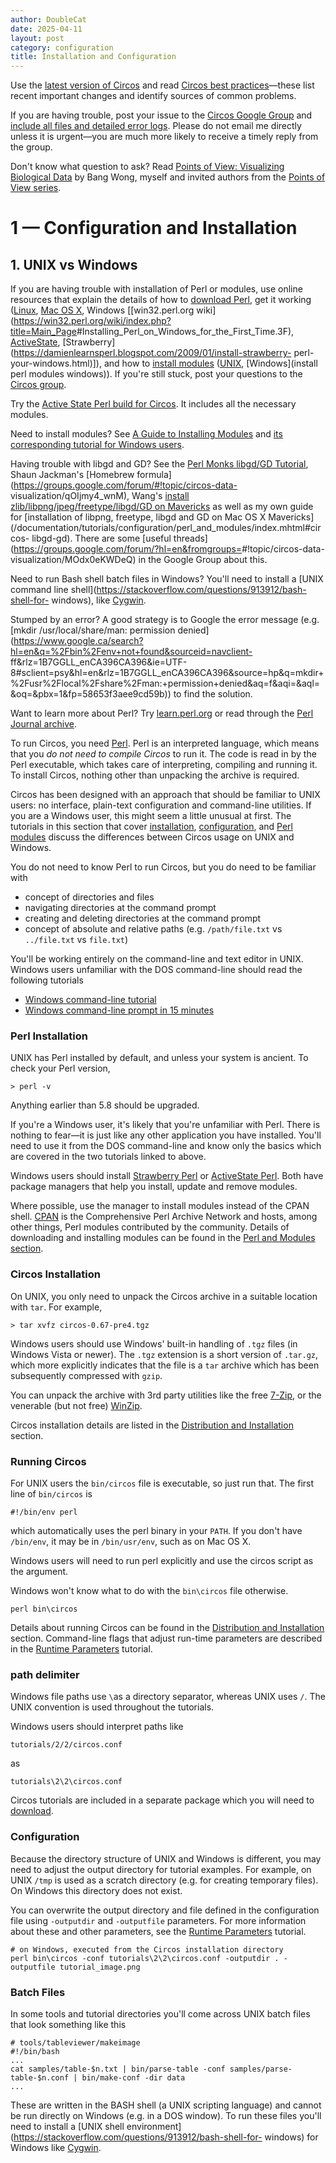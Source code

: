 ```yaml
---
author: DoubleCat
date: 2025-04-11
layout: post
category: configuration
title: Installation and Configuration
---
```


Use the [latest version of Circos](/software/download/circos/) and read
[Circos best
practices](/documentation/tutorials/reference/best_practices/)—these list
recent important changes and identify sources of common problems.

If you are having trouble, post your issue to the [Circos Google
Group](https://groups.google.com/group/circos-data-visualization) and [include
all files and detailed error logs](/support/support/). Please do not email me
directly unless it is urgent—you are much more likely to receive a timely
reply from the group.

Don't know what question to ask? Read [Points of View: Visualizing Biological
Data](https://www.nature.com/nmeth/journal/v9/n12/full/nmeth.2258.html) by
Bang Wong, myself and invited authors from the [Points of View
series](https://mk.bcgsc.ca/pointsofview).

# 1 — Configuration and Installation

## 1\. UNIX vs Windows

If you are having trouble with installation of Perl or modules, use online
resources that explain the details of how to [download
Perl](https://www.perl.org/get.html), get it working
([Linux](https://learn.perl.org/installing/unix_linux.html), [Mac OS
X](https://learn.perl.org/installing/osx.html), Windows [[win32.perl.org
wiki](https://win32.perl.org/wiki/index.php?title=Main_Page<span class=syn-
comment>#Installing_Perl_on_Windows_for_the_First_Time.3F),
[ActiveState](https://perl.about.com/od/gettingstartedwithperl/ss/installperlwin.htm),
[Strawberry](https://damienlearnsperl.blogspot.com/2009/01/install-strawberry-
perl-your-windows.html)]), and how to [install
modules](https://www.cpan.org/modules/INSTALL.html)
([UNIX](https://perldoc.perl.org/perlmodinstall.html), [Windows](install perl
modules windows)). If you're still stuck, post your questions to the [Circos
group](https://groups.google.com/group/circos-data-visualization).

Try the [Active State Perl build for
Circos](https://platform.activestate.com/ReadyMade/Circos/distributions?platformID=78977bc8-0f32-519d-80f3-9043f059398c).
It includes all the necessary modules.

Need to install modules? See [A Guide to Installing
Modules](https://www.perlmonks.org/?node_id=621579) and [its corresponding
tutorial for Windows users](https://www.perlmonks.org/?node_id=434813).

Having trouble with libgd and GD? See the [Perl Monks libgd/GD
Tutorial](https://www.perlmonks.org/?node_id=621579), Shaun Jackman's
[Homebrew formula](https://groups.google.com/forum/#!topic/circos-data-
visualization/qOIjmy4_wnM), Wang's [install zlib/libpng/jpeg/freetype/libgd/GD
on Mavericks](https://wangqinhu.com/install-gd-on-mavericks/) as well as my
own guide for [installation of libpng, freetype, libgd and GD on Mac OS X
Mavericks](/documentation/tutorials/configuration/perl_and_modules/index.mhtml#circos-
libgd-gd). There are some [useful
threads](https://groups.google.com/forum/?hl=en&fromgroups=<span class=syn-
comment>#!topic/circos-data-visualization/MOdx0eKWDeQ) in the Google Group
about this.

Need to run Bash shell batch files in Windows? You'll need to install a [UNIX
command line shell](https://stackoverflow.com/questions/913912/bash-shell-for-
windows), like [Cygwin](https://www.cygwin.com).

Stumped by an error? A good strategy is to Google the error message (e.g.
[mkdir /usr/local/share/man: permission
denied](https://www.google.ca/search?hl=en&q=%2Fbin%2Fenv+not+found&sourceid=navclient-
ff&rlz=1B7GGLL_enCA396CA396&ie=UTF-8<span class=syn-
comment>#sclient=psy&hl=en&rlz=1B7GGLL_enCA396CA396&source=hp&q=mkdir+%2Fusr%2Flocal%2Fshare%2Fman:+permission+denied&aq=f&aqi=&aql=&oq=&pbx=1&fp=58653f3aee9cd59b))
to find the solution.

Want to learn more about Perl? Try [learn.perl.org](https://learn.perl.org/)
or read through the [Perl Journal
archive](https://mk.bcgsc.ca/books/sapj/tpj).

To run Circos, you need [Perl](https://www.perl.org/get.html). Perl is an
interpreted language, which means that you _do not need to compile Circos_ to
run it. The code is read in by the Perl executable, which takes care of
interpreting, compiling and running it. To install Circos, nothing other than
unpacking the archive is required.

Circos has been designed with an approach that should be familiar to UNIX
users: no interface, plain-text configuration and command-line utilities. If
you are a Windows user, this might seem a little unusual at first. The
tutorials in this section that cover
[installation](/documentation/tutorials/configuration/distribution_and_installation),
[configuration](/documentation/tutorials/configuration/configuration_files),
and [Perl modules](/documentation/tutorials/configuration/perl_and_modules)
discuss the differences between Circos usage on UNIX and Windows.

You do not need to know Perl to run Circos, but you do need to be familiar
with

  * concept of directories and files 
  * navigating directories at the command prompt 
  * creating and deleting directories at the command prompt 
  * concept of absolute and relative paths (e.g. `/path/file.txt` vs `../file.txt` vs `file.txt`) 

You'll be working entirely on the command-line and text editor in UNIX.
Windows users unfamiliar with the DOS command-line should read the following
tutorials

  * [Windows command-line tutorial](https://www.bleepingcomputer.com/tutorials/tutorial76.html)
  * [Windows command-line prompt in 15 minutes](https://www.cs.princeton.edu/courses/archive/spr05/cos126/cmd-prompt.html)

### Perl Installation

UNIX has Perl installed by default, and unless your system is ancient. To
check your Perl version,

    
    
    > perl -v
    

Anything earlier than 5.8 should be upgraded.

If you're a Windows user, it's likely that you're unfamiliar with Perl. There
is nothing to fear—it is just like any other application you have installed.
You'll need to use it from the DOS command-line and know only the basics which
are covered in the two tutorials linked to above.

Windows users should install [Strawberry Perl](https://www.strawberryperl.com)
or [ActiveState Perl](https://www.activestate.com/activeperl). Both have
package managers that help you install, update and remove modules.

Where possible, use the manager to install modules instead of the CPAN shell.
[CPAN](https://www.cpan.org) is the Comprehensive Perl Archive Network and
hosts, among other things, Perl modules contributed by the community. Details
of downloading and installing modules can be found in the [Perl and Modules
section](/documentation/tutorials/configuration/perl_and_modules).

### Circos Installation

On UNIX, you only need to unpack the Circos archive in a suitable location
with `tar`. For example,

    
    
    > tar xvfz circos-0.67-pre4.tgz
    

Windows users should use Windows' built-in handling of `.tgz` files (in
Windows Vista or newer). The `.tgz` extension is a short version of `.tar.gz`,
which more explicitly indicates that the file is a `tar` archive which has
been subsequently compressed with `gzip`.

You can unpack the archive with 3rd party utilities like the free
[7-Zip](https://www.7-zip.org), or the venerable (but not free)
[WinZip](https://www.winzip.com).

Circos installation details are listed in the [Distribution and
Installation](/documentation/tutorials/configuration/distribution_and_installation)
section.

### Running Circos

For UNIX users the `bin/circos` file is executable, so just run that. The
first line of `bin/circos` is

    
    
    #!/bin/env perl
    

which automatically uses the perl binary in your `PATH`. If you don't have
`/bin/env`, it may be in `/bin/usr/env`, such as on Mac OS X.

Windows users will need to run perl explicitly and use the circos script as
the argument.

Windows won't know what to do with the `bin\circos` file otherwise.

    
    
    perl bin\circos
    

Details about running Circos can be found in the [Distribution and
Installation](/documentation/tutorials/configuration/distribution_and_installation)
section. Command-line flags that adjust run-time parameters are described in
the [Runtime
Parameters](/documentation/tutorials/configuration/runtime_parameters)
tutorial.

### path delimiter

Windows file paths use `\`as a directory separator, whereas UNIX uses `/`. The
UNIX convention is used throughout the tutorials.

Windows users should interpret paths like

    
    
    tutorials/2/2/circos.conf

as

    
    
    tutorials\2\2\circos.conf

Circos tutorials are included in a separate package which you will need to
[download](/software/download/tutorials).

### Configuration

Because the directory structure of UNIX and Windows is different, you may need
to adjust the output directory for tutorial examples. For example, on UNIX
`/tmp` is used as a scratch directory (e.g. for creating temporary files). On
Windows this directory does not exist.

You can overwrite the output directory and file defined in the configuration
file using `-outputdir` and `-outputfile` parameters. For more information
about these and other parameters, see the [Runtime
Parameters](/documentation/tutorials/configuration/runtime_parameters)
tutorial.

    
    
    # on Windows, executed from the Circos installation directory
    perl bin\circos -conf tutorials\2\2\circos.conf -outputdir . -outputfile tutorial_image.png
    

### Batch Files

In some tools and tutorial directories you'll come across UNIX batch files
that look something like this

    
    
    # tools/tableviewer/makeimage
    #!/bin/bash
    ...
    cat samples/table-$n.txt | bin/parse-table -conf samples/parse-table-$n.conf | bin/make-conf -dir data
    ...
    

These are written in the BASH shell (a UNIX scripting language) and cannot be
run directly on Windows (e.g. in a DOS window). To run these files you'll need
to install a [UNIX shell
environment](https://stackoverflow.com/questions/913912/bash-shell-for-
windows) for Windows like [Cygwin](https://www.cygwin.com/).

